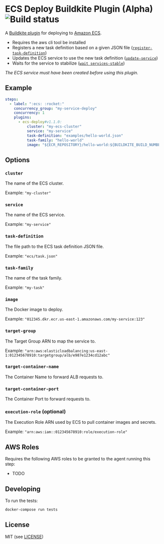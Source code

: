 # ECS Deploy Buildkite Plugin (Alpha) ![Build status](https://badge.buildkite.com/67da940833c8744761259918c52d4a005e2b5599a173d1e131.svg?branch=master)

A [Buildkite plugin](https://buildkite.com/docs/agent/v3/plugins) for deploying to [Amazon ECS](https://aws.amazon.com/ecs/).

* Requires the aws cli tool be installed
* Registers a new task definition based on a given JSON file ([`register-task-definition`](http://docs.aws.amazon.com/cli/latest/reference/ecs/register-task-definition.html]))
* Updates the ECS service to use the new task definition ([`update-service`](http://docs.aws.amazon.com/cli/latest/reference/ecs/update-service.html))
* Waits for the service to stabilize ([`wait services-stable`](http://docs.aws.amazon.com/cli/latest/reference/ecs/wait/services-stable.html))

_The ECS service must have been created before using this plugin._

## Example

```yml
steps:
  - label: ":ecs: :rocket:"
    concurrency_group: "my-service-deploy"
    concurrency: 1
    plugins:
      - ecs-deploy#v1.1.0:
          cluster: "my-ecs-cluster"
          service: "my-service"
          task-definition: "examples/hello-world.json"
          task-family: "hello-world"
          image: "${ECR_REPOSITORY}/hello-world:${BUILDKITE_BUILD_NUMBER}"
```

## Options

### `cluster`

The name of the ECS cluster.

Example: `"my-cluster"`

### `service`

The name of the ECS service.

Example: `"my-service"`

### `task-definition`

The file path to the ECS task definition JSON file.

Example: `"ecs/task.json"`

### `task-family`

The name of the task family.

Example: `"my-task"`

### `image`

The Docker image to deploy.

Example: `"012345.dkr.ecr.us-east-1.amazonaws.com/my-service:123"`

### `target-group`

The Target Group ARN to map the service to.

Example: `"arn:aws:elasticloadbalancing:us-east-1:012345678910:targetgroup/alb/e987e1234cd12abc"`

### `target-container-name`

The Container Name to forward ALB requests to.

### `target-container-port`

The Container Port to forward requests to.

### `execution-role` (optional)

The Execution Role ARN used by ECS to pull container images and secrets.

Example: `"arn:aws:iam::012345678910:role/execution-role"`

## AWS Roles

Requires the following AWS roles to be granted to the agent running this step:

* TODO

## Developing

To run the tests:

```bash
docker-compose run tests
```

## License

MIT (see [LICENSE](LICENSE))
